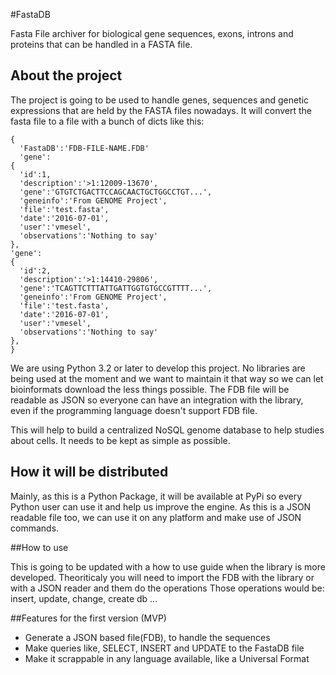#FastaDB

Fasta File archiver for biological gene sequences, exons, introns and proteins that can be handled in a FASTA file.


## About the project

The project is going to be used to handle genes, sequences and genetic expressions that are held by the FASTA files nowadays. It will convert the fasta file to a file with a bunch of dicts like this:
```
{
  'FastaDB':'FDB-FILE-NAME.FDB'
  'gene':
{
  'id':1,
  'description':'>1:12009-13670',
  'gene':'GTGTCTGACTTCCAGCAACTGCTGGCCTGT...',
  'geneinfo':'From GENOME Project',
  'file':'test.fasta',
  'date':'2016-07-01',
  'user':'vmesel',
  'observations':'Nothing to say'
},
'gene':
{
  'id':2,
  'description':'>1:14410-29806',
  'gene':'TCAGTTCTTTATTGATTGGTGTGCCGTTTT...',
  'geneinfo':'From GENOME Project',
  'file':'test.fasta',
  'date':'2016-07-01',
  'user':'vmesel',
  'observations':'Nothing to say'
},
}
```
We are using Python 3.2 or later to develop this project. No libraries are being used at the moment and we want to maintain it that way so we can let bioinformats download the less things possible. The FDB file will be readable as JSON so everyone can have an integration with the library, even if the programming language doesn't support FDB file.

This will help to build a centralized NoSQL genome database to help studies about cells. It needs to be kept as simple as possible.

## How it will be distributed

Mainly, as this is a Python Package, it will be available at PyPi so every Python user can use it and help us improve the engine. As this is a JSON readable file too, we can use it on any platform and make use of JSON commands.

##How to use

This is going to be updated with a how to use guide when the library is more developed.
Theoriticaly you will need to import the FDB with the library or with a JSON reader and them do the operations
Those operations would be: insert, update, change, create db ...

##Features for the first version (MVP)

- Generate a JSON based file(FDB), to handle the sequences
- Make queries like, SELECT, INSERT and UPDATE to the FastaDB file
- Make it scrappable in any language available, like a Universal Format
